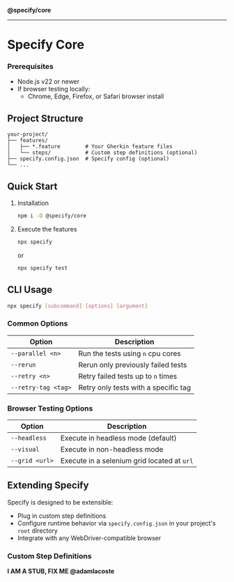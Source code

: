 **@specify/core**

***

# Specify Core

### Prerequisites

- Node.js v22 or newer
- If browser testing locally:
  - Chrome, Edge, Firefox, or Safari browser install

## Project Structure

```
your-project/
├── features/
│   ├── *.feature        # Your Gherkin feature files
│   └── steps/           # Custom step definitions (optional)
├── specify.config.json  # Specify config (optional)
└── ...
```

## Quick Start

1. Installation

    ```bash
    npm i -D @specify/core
    ```

1. Execute the features

    ```bash
    npx specify
    ```

    or 

    ```bash
    npx specify test
    ```

## CLI Usage

```bash
npx specify [subcommand] [options] [argument]
```

### Common Options

| Option                | Description                          |
|-----------------------|--------------------------------------|
| `--parallel <n>`      | Run the tests using `n` cpu cores    |
| `--rerun`             | Rerun only previously failed tests   |
| `--retry <n>`         | Retry failed tests up to `n` times   |
| `--retry-tag <tag>`   | Retry only tests with a specific tag |

### Browser Testing Options
| Option                | Description                                 |
|-----------------------|---------------------------------------------|
| `--headless`          | Execute in headless mode (default)          |
| `--visual`            | Execute in non-headless mode                |
| `--grid <url>`        | Execute in a selenium grid located at `url` |

## Extending Specify

Specify is designed to be extensible:

- Plug in custom step definitions
- Configure runtime behavior via `specify.config.json` in your project's `root` directory
- Integrate with any WebDriver-compatible browser

### Custom Step Definitions

**I AM A STUB, FIX ME @adamlacoste**
